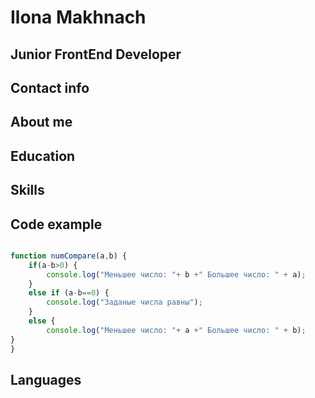 # Ilona Makhnach

## Junior FrontEnd Developer

## Contact info

## About me

## Education

## Skills

## Code example

```javascript

function numCompare(a,b) {
    if(a-b>0) {
        console.log("Меньшее число: "+ b +" Большее число: " + a);
    }
    else if (a-b==0) {
        console.log("Заданые числа равны");
    }
    else { 
        console.log("Меньшее число: "+ a +" Большее число: " + b);
}
}

```


## Languages